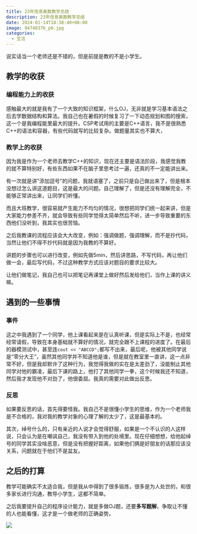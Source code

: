```yaml
---
title: 23年信息奥数教学总结
description: 23年信息奥数教学总结
date: 2024-01-14T18:38:40+08:00
image: 94748376_p0.jpg
categories:
  - 生活
---
```

说实话当一个老师还是不错的，但是前提是教的不是小学生。
## 教学的收获
### 编程能力上的收获
感触最大的就是我有了一个大致的知识框架，什么OJ，无非就是学习基本语法之后去学数据结构和算法。我自己也在暑假的时候复习了一下动态规划和图的搜索，这一个是我编程能里最大的提升。CSP考试用的主要是C++语言，我不是很熟悉C++的语法和容器，有些代码就写的比较复杂。做题量其实也不算大，
### 教学上的收获
因为我是作为一个老师去教学C++的知识，现在还主要是语法阶段，我感觉我教的就不算特别好，有些东西如果不在脑子里思考过一遍，还真的不一定能讲出来。

有一次就是讲"添加逗号"的问题，我就语塞了，之前只是自己做出来了，但是根本没想过怎么讲这道题目，这是最大的问题。自己理解了，但是还没有理解完全，不能够正常讲出来，让同学们听懂。

而且大班教学，很容易就产生能力不均匀的情况，很想把同学们统一起来讲，但是大家能力参差不齐，就会导致有些同学觉得太简单然后不听，进一步导致重要的东西他们没听到，我其实也很苦恼。

之后我教课的流程应该会大大改变，例如：强调做题，强调理解，而不是抄代码，当然让他们不得不抄代码就是因为我教的不算好。

讲题的步骤也可以进行改变，例如先做5min，然后讲思路，不写代码，再让他们做一会，最后写代码，不过这种教学方式应该对题目的要求比较大。

让他们做笔记，我自己也可以把笔记再课堂上做好然后发给他们，当作上课的讲义嘛。

## 遇到的一些事情
### 事件
这之中我遇到了一个同学，他上课看起来是在认真听课，但是实际上不是，也经常经常请假，导致在本身基础就不算好的情况，就完全跟不上课程的进度了。在最后的器模测试中，甚至连`cout << "ABCCD";`都写不出来，最后呢，他被其他同学说是“零分大王”，虽然其他同学并不知道他是谁，但是就在教室里一直讲，这一点非常不好，但是我却默许了这种行为，我觉得我做的实在是太差劲了，没能制止其他同学对他的霸凌，最后下课的路上，他打了其他同学一拳，这个时候我还不知道，然后我才发现他不对劲了，他很委屈。我真的需要对此做出反思。
### 反思
如果要反思的话，首先得要怪我。我自己不是很懂小学生的思维，作为一个老师我是不合格的，我对我的教学对象的心理了解的太少了，这是最基本的。

其次，绰号什么的，只有亲近的人说才会觉得舒服，如果是一个不认识的人这样说，只会认为是在嘲讽自己，我没有带入到他的处境里。现在仔细想想，给他起绰号的同学其实没啥恶意，但是没有把握好距离，如果他们俩是好朋友的话那应该没关系，问题就在于他们不是盆友。

## 之后的打算
教学可能确实不太适合我，但是我从中得到了很多锻炼，很多是为人处世的，和很多家长进行沟通，教导小学生，这都不简单。

之后我要提升自己的程序设计能力，就是多做OJ题，还要**多写题解**，争取让不懂的人也能看懂，这才是一个做老师的正确姿势。

![](102238754_p0.png)